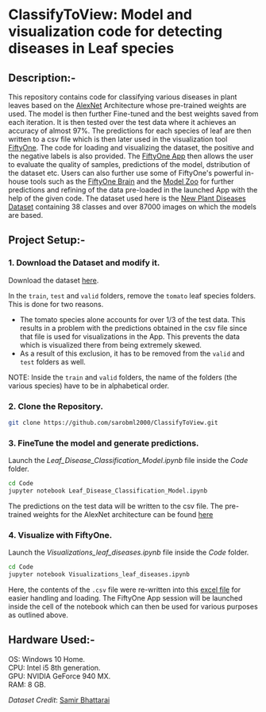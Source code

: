 # ClassifyToView: Model and visualization code for detecting diseases in Leaf species

## Description:-
This repository contains code for classifying various diseases in plant leaves based on the [AlexNet](https://papers.nips.cc/paper/2012/file/c399862d3b9d6b76c8436e924a68c45b-Paper.pdf) Architecture whose pre-trained weights are used. The model is then further Fine-tuned and the best weights saved from each iteration. It is then tested over the test data where it achieves an accuracy of almost 97%. The predictions for each species of leaf are then written to a csv file which is then later used in the visualization tool [FiftyOne](https://voxel51.com/fiftyone/). The code for loading and visualizing the dataset, the positive and the negative labels is also provided. The [FiftyOne App](https://voxel51.com/docs/fiftyone/user_guide/app.html) then allows the user to evaluate the quality of samples, predictions of the model, dstribution of the dataset etc. Users can also further use some of FiftyOne's powerful in-house tools such as the [FiftyOne Brain](https://pypi.org/project/fiftyone-brain/) and the [Model Zoo](https://voxel51.com/docs/fiftyone/user_guide/model_zoo/models.html) for further predictions and refining of the data pre-loaded in the launched App with the help of the given code. The dataset used here is the [New Plant Diseases Dataset](https://www.kaggle.com/vipoooool/new-plant-diseases-dataset) containing 38 classes and over 87000 images on which the models are based.

## Project Setup:-
### 1. Download the Dataset and modify it.

Download the dataset [here](https://www.kaggle.com/vipoooool/new-plant-diseases-dataset).

In the ```train```, ```test``` and ```valid``` folders, remove the ```tomato``` leaf species folders. This is done for two reasons.

* The tomato species alone accounts for over 1/3 of the test data. This results in a problem with the predictions obtained in the csv file since that file is used for visualizations in the App. This prevents the data which is visualized there from being extremely skewed.
* As a result of this exclusion, it has to be removed from the ```valid``` and ```test``` folders as well.

NOTE: Inside the ```train``` and ```valid``` folders, the name of the folders (the various species) have to be in alphabetical order.

### 2. Clone the Repository.
```bash
git clone https://github.com/sarobml2000/ClassifyToView.git
```
### 3. FineTune the model and generate predictions.

Launch the _Leaf_Disease_Classification_Model.ipynb_ file inside the _Code_ folder.
```bash
cd Code
jupyter notebook Leaf_Disease_Classification_Model.ipynb
```
The predictions on the test data will be written to the csv file.
The pre-trained weights for the AlexNet architecture can be found [here](https://drive.google.com/file/d/1iP2E2Didog_yPk-6s1Idlxz0Bz4Xkm3i/view?usp=sharing)

### 4. Visualize with FiftyOne.
Launch the _Visualizations_leaf_diseases.ipynb_ file inside the _Code_ folder.
```bash
cd Code
jupyter notebook Visualizations_leaf_diseases.ipynb
```
Here, the contents of the ```.csv``` file were re-written into this [excel file](https://github.com/sarobml2000/Leaf-Disease-Classification/blob/main/Pred_Classes.xlsx) for easier handling and loading. 
The FiftyOne App session will be launched inside the cell of the notebook which can then be used for various purposes as outlined above.

## Hardware Used:-
OS: Windows 10 Home.  
CPU: Intel i5 8th generation.  
GPU: NVIDIA GeForce 940 MX.  
RAM: 8 GB.

_Dataset Credit_: [Samir Bhattarai](https://www.kaggle.com/vipoooool)
